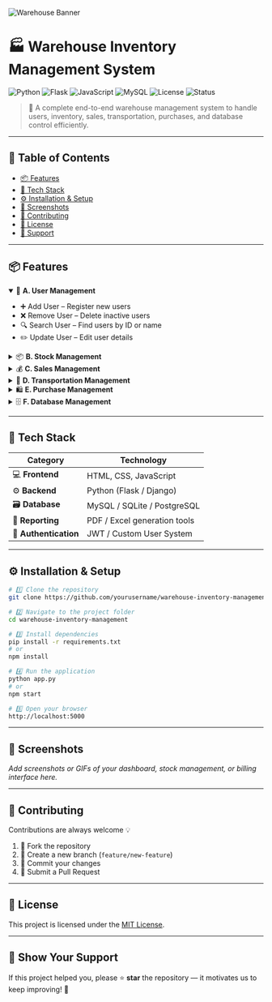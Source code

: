 ![Warehouse Banner](https://img.shields.io/badge/Warehouse_Inventory_Management_System-Optimized_for_Efficiency-blueviolet?style=for-the-badge&logo=github)

# 🏭 Warehouse Inventory Management System  

![Python](https://img.shields.io/badge/Python-3.10%2B-blue?logo=python&logoColor=white)
![Flask](https://img.shields.io/badge/Flask-Backend-black?logo=flask&logoColor=white)
![JavaScript](https://img.shields.io/badge/Frontend-JavaScript-yellow?logo=javascript&logoColor=black)
![MySQL](https://img.shields.io/badge/Database-MySQL-orange?logo=mysql&logoColor=white)
![License](https://img.shields.io/badge/License-MIT-green?logo=open-source-initiative&logoColor=white)
![Status](https://img.shields.io/badge/Status-Active-success)

> 🚀 A complete end-to-end warehouse management system to handle users, inventory, sales, transportation, purchases, and database control efficiently.

---

## 🧭 Table of Contents
- [📦 Features](#-features)
- [🧰 Tech Stack](#-tech-stack)
- [⚙️ Installation & Setup](#️-installation--setup)
- [📸 Screenshots](#-screenshots)
- [🤝 Contributing](#-contributing)
- [📝 License](#-license)
- [🌟 Support](#-show-your-support)

---

## 📦 Features  

<details open>
<summary>👥 <b>A. User Management</b></summary>

- ➕ Add User – Register new users  
- ❌ Remove User – Delete inactive users  
- 🔍 Search User – Find users by ID or name  
- ✏️ Update User – Edit user details  

</details>

<details>
<summary>📦 <b>B. Stock Management</b></summary>

- 🆕 Add New Product – Insert items into inventory  
- 🛠️ Update Product Info – Modify product details  
- 🗑️ Remove Product – Delete outdated items  
- 🔎 Search Product – Find products quickly  

</details>

<details>
<summary>💰 <b>C. Sales Management</b></summary>

- 🛒 Sell Product – Record and track sales  
- 🧾 Generate GST Bill / Invoice – Calculate tax and print invoices  

</details>

<details>
<summary>🚚 <b>D. Transportation Management</b></summary>

- 🚛 Transport Vehicle Info – Manage vehicles and drivers  
- 📦 Track Goods – Monitor incoming/outgoing items  
- 🧭 Manage Shipping Info – Maintain shipping details  

</details>

<details>
<summary>🛍️ <b>E. Purchase Management</b></summary>

- 📝 Place Orders – Create purchase requests  
- 📋 List Orders – Review all active/completed orders  
- ❌ Cancel / Update Orders – Modify or remove existing ones  

</details>

<details>
<summary>🗄️ <b>F. Database Management</b></summary>

- 🧱 Create Database – Initialize tables and schemas  
- 🧹 Delete Database – Reset or remove all data  
- ✏️ Update / Drop Tables – Modify or drop specific tables  

</details>

---

## 🧰 Tech Stack  

| Category | Technology |
|-----------|-------------|
| 💻 **Frontend** | HTML, CSS, JavaScript |
| ⚙️ **Backend** | Python (Flask / Django) |
| 🗃️ **Database** | MySQL / SQLite / PostgreSQL |
| 🧾 **Reporting** | PDF / Excel generation tools |
| 🔐 **Authentication** | JWT / Custom User System |

---

## ⚙️ Installation & Setup  

```bash
# 1️⃣ Clone the repository
git clone https://github.com/yourusername/warehouse-inventory-management.git

# 2️⃣ Navigate to the project folder
cd warehouse-inventory-management

# 3️⃣ Install dependencies
pip install -r requirements.txt
# or
npm install

# 4️⃣ Run the application
python app.py
# or
npm start

# 5️⃣ Open your browser
http://localhost:5000
```

---

## 📸 Screenshots  

_Add screenshots or GIFs of your dashboard, stock management, or billing interface here._  

---

## 🤝 Contributing  

Contributions are always welcome 💡  

1. 🍴 Fork the repository  
2. 🌿 Create a new branch (`feature/new-feature`)  
3. 💾 Commit your changes  
4. 🔁 Submit a Pull Request  

---

## 📝 License  

This project is licensed under the [MIT License](LICENSE).  

---

## 🌟 Show Your Support  

If this project helped you, please ⭐ **star** the repository — it motivates us to keep improving! 🚀  
